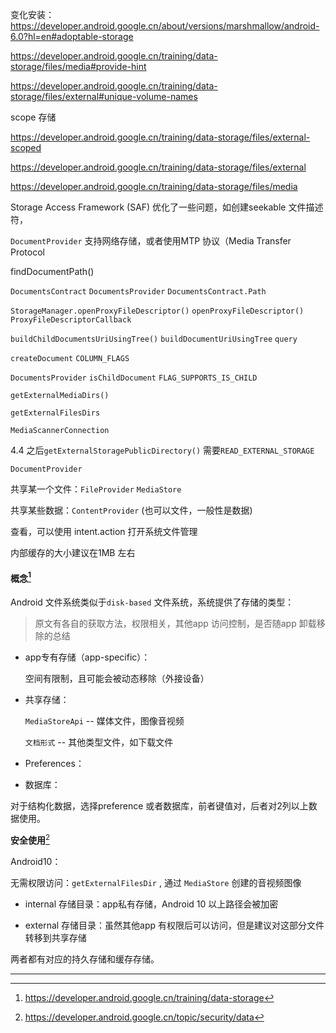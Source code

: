 变化安装：https://developer.android.google.cn/about/versions/marshmallow/android-6.0?hl=en#adoptable-storage  



https://developer.android.google.cn/training/data-storage/files/media#provide-hint

https://developer.android.google.cn/training/data-storage/files/external#unique-volume-names



scope 存储

https://developer.android.google.cn/training/data-storage/files/external-scoped

https://developer.android.google.cn/training/data-storage/files/external

https://developer.android.google.cn/training/data-storage/files/media



Storage Access Framework (SAF)  优化了一些问题，如创建seekable 文件描述符，    

`DocumentProvider` 支持网络存储，或者使用MTP 协议（Media Transfer Protocol  



findDocumentPath()

`DocumentsContract`
`DocumentsProvider`
`DocumentsContract.Path`



`StorageManager.openProxyFileDescriptor()`
`openProxyFileDescriptor()` 
`ProxyFileDescriptorCallback`



`buildChildDocumentsUriUsingTree()`  `buildDocumentUriUsingTree` `query`    

`createDocument`  `COLUMN_FLAGS`  

`DocumentsProvider` `isChildDocument` `FLAG_SUPPORTS_IS_CHILD`  

`getExternalMediaDirs()` 

`getExternalFilesDirs`   

`MediaScannerConnection`  



4.4 之后`getExternalStoragePublicDirectory()` 需要`READ_EXTERNAL_STORAGE`  



`DocumentProvider`  



共享某一个文件：`FileProvider`  `MediaStore`

共享某些数据：`ContentProvider` (也可以文件，一般性是数据)

查看，可以使用 intent.action 打开系统文件管理  



内部缓存的大小建议在1MB 左右 



#### 概念[^1]

Android 文件系统类似于`disk-based` 文件系统，系统提供了存储的类型：

> 原文有各自的获取方法，权限相关，其他app 访问控制，是否随app 卸载移除的总结

- app专有存储（app-specific）：

    空间有限制，且可能会被动态移除（外接设备）

- 共享存储：

    `MediaStoreApi` -- 媒体文件，图像音视频

    `文档形式` -- 其他类型文件，如下载文件

- Preferences：

- 数据库：

对于结构化数据，选择preference 或者数据库，前者键值对，后者对2列以上数据使用。



**安全使用**[^2]



Android10：

无需权限访问：`getExternalFilesDir` , 通过 `MediaStore` 创建的音视频图像  



- internal 存储目录：app私有存储，Android 10 以上路径会被加密

- external 存储目录：虽然其他app 有权限后可以访问，但是建议对这部分文件转移到共享存储  

两者都有对应的持久存储和缓存存储。



---



[^1]: https://developer.android.google.cn/training/data-storage
[^2]: https://developer.android.google.cn/topic/security/data